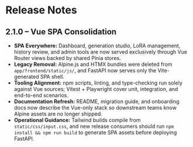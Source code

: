 # Release Notes

## 2.1.0 – Vue SPA Consolidation

- **SPA Everywhere:** Dashboard, generation studio, LoRA management, history review, and admin tools are now served exclusively through Vue Router views backed by shared Pinia stores.
- **Legacy Removal:** Alpine.js and HTMX bundles were deleted from `app/frontend/static/js/`, and FastAPI now serves only the Vite-generated SPA shell.
- **Tooling Alignment:** npm scripts, linting, and type-checking run solely against Vue sources; Vitest + Playwright cover unit, integration, and end-to-end scenarios.
- **Documentation Refresh:** README, migration guide, and onboarding docs now describe the Vue-only stack so downstream teams know Alpine assets are no longer shipped.
- **Operational Guidance:** Tailwind builds compile from `static/css/input.css`, and new release consumers should run `npm install && npm run build` to generate SPA assets before deploying FastAPI.
